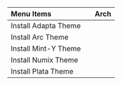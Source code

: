 | Menu Items           |  | Arch |
|:---------------------|:-|:-----|
| Install Adapta Theme |  |      |
| Install Arc Theme    |  |      |
| Install Mint-Y Theme |  |      |
| Install Numix Theme  |  |      |
| Install Plata Theme  |  |      |
